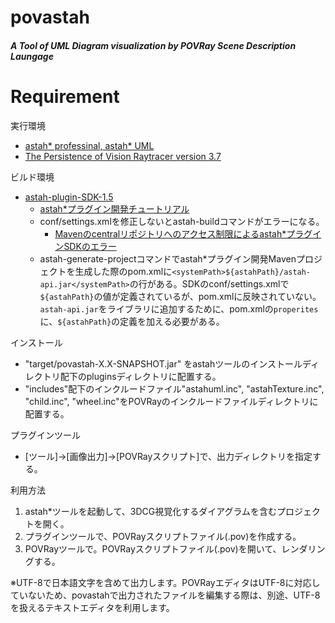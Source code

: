 # povastah
##### A Tool of UML Diagram visualization by POVRay Scene Description Laungage

# Requirement
実行環境
- [astah\* professinal, astah\* UML](https://astah.change-vision.com/ja/)
- [The Persistence of Vision Raytracer version 3.7](http://www.povray.org/)

ビルド環境
- [astah-plugin-SDK-1.5](https://astah.change-vision.com/files/plugin/astah-plugin-sdk-latest.zip)
	- [astah*プラグイン開発チュートリアル](https://astah.change-vision.com/ja/tutorial/plugin.html)
	- conf/settings.xmlを修正しないとastah-buildコマンドがエラーになる。
		- [Mavenのcentralリポジトリへのアクセス制限によるastah*プラグインSDKのエラー](https://ja.astahblog.com/2020/03/05/astah%e3%83%97%e3%83%a9%e3%82%b0%e3%82%a4%e3%83%b3sdk%e3%81%ab%e3%81%8a%e3%81%91%e3%82%8b%e3%83%aa%e3%83%9d%e3%82%b8%e3%83%88%e3%83%aa%e3%82%a2%e3%82%af%e3%82%bb%e3%82%b9%e6%99%82%e3%81%ae%e3%82%a8/)
	- astah-generate-projectコマンドでastah*プラグイン開発Mavenプロジェクトを生成した際のpom.xmlに`<systemPath>${astahPath}/astah-api.jar</systemPath>`の行がある。SDKのconf/settings.xmlで`${astahPath}`の値が定義されているが、pom.xmlに反映されていない。`astah-api.jar`をライブラリに追加するために、pom.xmlの`properites`に、`${astahPath}`の定義を加える必要がある。

インストール
- "target/povastah-X.X-SNAPSHOT.jar" をastahツールのインストールディレクトリ配下のpluginsディレクトリに配置する。
- "includes"配下のインクルードファイル"astahuml.inc", "astahTexture.inc", "child.inc", "wheel.inc"をPOVRayのインクルードファイルディレクトリに配置する。

プラグインツール
- [ツール]→[画像出力]→[POVRayスクリプト]で、出力ディレクトリを指定する。

利用方法
1. astah*ツールを起動して、3DCG視覚化するダイアグラムを含むプロジェクトを開く。
2. プラグインツールで、POVRayスクリプトファイル(.pov)を作成する。
3. POVRayツールで。POVRayスクリプトファイル(.pov)を開いて、レンダリングする。

※UTF-8で日本語文字を含めて出力します。POVRayエディタはUTF-8に対応していないため、povastahで出力されたファイルを編集する際は、別途、UTF-8を扱えるテキストエディタを利用します。